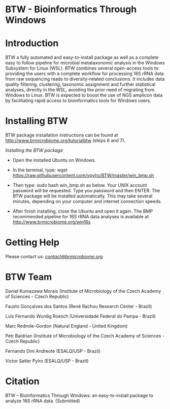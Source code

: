 # BTW - Bioinformatics Through Windows


# Introduction

BTW a fully automated and easy-to-install package as well as a complete easy to follow pipeline for microbial metataxonomic analysis in the Windows Subsystem for Linux (WSL). BTW combines several open-access tools to providing the users with a complete workflow for processing 16S rRNA data from raw sequencing reads to diversity-related conclusions. It includes data quality filtering, clustering, taxonomic assignment and further statistical analyses, directly in the WSL, avoiding the prior need of migrating from Windows to Linux. BTW is expected to boost the use of NGS amplicon data by facilitating rapid access to bioinformatics tools for Windows users. 


# Installing BTW
BTW package installation instructions can be found at http://www.brmicrobiome.org/tutorialbtw (steps 6 and 7).

*Installing the BTW package*

- Open the installed Ubuntu on Windows. 

- In the terminal, type: wget https://raw.githubusercontent.com/vpylro/BTW/master/win_bmp.sh

- Then type: sudo bash win_bmp.sh as below. Your UNIX account password will be requested. Type you password and then ENTER.
The BTW package will be installed automatically. This may take several minutes, depending on your computer and internet connection speeds.

- After finish installing, close the Ubuntu and open it again.
The BMP recommended pipeline for 16S rRNA data analyses is available at http://www.brmicrobiome.org/win16s


# Getting Help

Please contact us: *contact@brmicrobiome.org*


# BTW Team

Daniel Kumazawa Morais (Institute of Microbiology of the Czech Academy of Sciences - Czech Republic)

Fausto Gonçalves dos Santos (René Rachou Research Center - Brazil)

Luiz Fernando Wurdig Roesch (Universidade Federal do Pampa - Brazil)

Marc Redmile-Gordon (Natural England - United Kingdom)

Petr Baldrian (Institute of Microbiology of the Czech Academy of Sciences - Czech Republic)

Fernando Dini Andreote (ESALQ/USP - Brazil)

Victor Satler Pylro (ESALQ/USP - Brazil)


# Citation

BTW – Bioinformatics Through Windows: an easy-to-install package to analyze 16S rRNA data. (Submitted)
